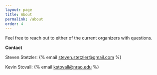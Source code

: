 ```yaml
---
layout: page
title: About
permalink: /about
order: 4
---
```


Feel free to reach out to either of the current organizers with questions.

**Contact**

Steven Stetzler: {% email steven.stetzler@gmail.com %}

Kevin Stovall: {% email kstovall@nrao.edu %}

